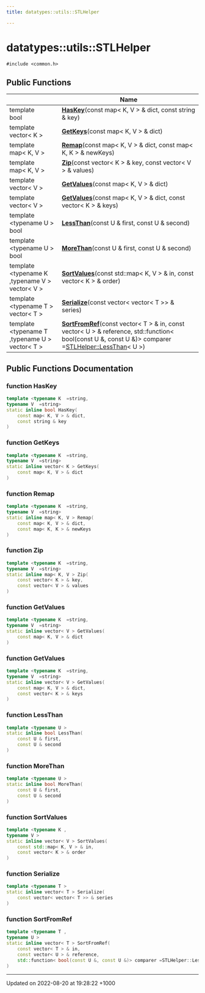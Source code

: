 ```yaml
---
title: datatypes::utils::STLHelper

---
```


# datatypes::utils::STLHelper






`#include <common.h>`

## Public Functions

|                | Name           |
| -------------- | -------------- |
| template <typename K  =string,typename V  =string\> <br>bool | **[HasKey](/uchronia-ts-doc/cpp/Classes/classdatatypes_1_1utils_1_1STLHelper/#function-haskey)**(const map< K, V > & dict, const string & key) |
| template <typename K  =string,typename V  =string\> <br>vector< K > | **[GetKeys](/uchronia-ts-doc/cpp/Classes/classdatatypes_1_1utils_1_1STLHelper/#function-getkeys)**(const map< K, V > & dict) |
| template <typename K  =string,typename V  =string\> <br>map< K, V > | **[Remap](/uchronia-ts-doc/cpp/Classes/classdatatypes_1_1utils_1_1STLHelper/#function-remap)**(const map< K, V > & dict, const map< K, K > & newKeys) |
| template <typename K  =string,typename V  =string\> <br>map< K, V > | **[Zip](/uchronia-ts-doc/cpp/Classes/classdatatypes_1_1utils_1_1STLHelper/#function-zip)**(const vector< K > & key, const vector< V > & values) |
| template <typename K  =string,typename V  =string\> <br>vector< V > | **[GetValues](/uchronia-ts-doc/cpp/Classes/classdatatypes_1_1utils_1_1STLHelper/#function-getvalues)**(const map< K, V > & dict) |
| template <typename K  =string,typename V  =string\> <br>vector< V > | **[GetValues](/uchronia-ts-doc/cpp/Classes/classdatatypes_1_1utils_1_1STLHelper/#function-getvalues)**(const map< K, V > & dict, const vector< K > & keys) |
| template <typename U \> <br>bool | **[LessThan](/uchronia-ts-doc/cpp/Classes/classdatatypes_1_1utils_1_1STLHelper/#function-lessthan)**(const U & first, const U & second) |
| template <typename U \> <br>bool | **[MoreThan](/uchronia-ts-doc/cpp/Classes/classdatatypes_1_1utils_1_1STLHelper/#function-morethan)**(const U & first, const U & second) |
| template <typename K ,typename V \> <br>vector< V > | **[SortValues](/uchronia-ts-doc/cpp/Classes/classdatatypes_1_1utils_1_1STLHelper/#function-sortvalues)**(const std::map< K, V > & in, const vector< K > & order) |
| template <typename T \> <br>vector< T > | **[Serialize](/uchronia-ts-doc/cpp/Classes/classdatatypes_1_1utils_1_1STLHelper/#function-serialize)**(const vector< vector< T >> & series) |
| template <typename T ,typename U \> <br>vector< T > | **[SortFromRef](/uchronia-ts-doc/cpp/Classes/classdatatypes_1_1utils_1_1STLHelper/#function-sortfromref)**(const vector< T > & in, const vector< U > & reference, std::function< bool(const U &, const U &)> comparer =[STLHelper::LessThan](/uchronia-ts-doc/cpp/Classes/classdatatypes_1_1utils_1_1STLHelper/#function-lessthan)< U >) |

## Public Functions Documentation

### function HasKey

```cpp
template <typename K  =string,
typename V  =string>
static inline bool HasKey(
    const map< K, V > & dict,
    const string & key
)
```


### function GetKeys

```cpp
template <typename K  =string,
typename V  =string>
static inline vector< K > GetKeys(
    const map< K, V > & dict
)
```


### function Remap

```cpp
template <typename K  =string,
typename V  =string>
static inline map< K, V > Remap(
    const map< K, V > & dict,
    const map< K, K > & newKeys
)
```


### function Zip

```cpp
template <typename K  =string,
typename V  =string>
static inline map< K, V > Zip(
    const vector< K > & key,
    const vector< V > & values
)
```


### function GetValues

```cpp
template <typename K  =string,
typename V  =string>
static inline vector< V > GetValues(
    const map< K, V > & dict
)
```


### function GetValues

```cpp
template <typename K  =string,
typename V  =string>
static inline vector< V > GetValues(
    const map< K, V > & dict,
    const vector< K > & keys
)
```


### function LessThan

```cpp
template <typename U >
static inline bool LessThan(
    const U & first,
    const U & second
)
```


### function MoreThan

```cpp
template <typename U >
static inline bool MoreThan(
    const U & first,
    const U & second
)
```


### function SortValues

```cpp
template <typename K ,
typename V >
static inline vector< V > SortValues(
    const std::map< K, V > & in,
    const vector< K > & order
)
```


### function Serialize

```cpp
template <typename T >
static inline vector< T > Serialize(
    const vector< vector< T >> & series
)
```


### function SortFromRef

```cpp
template <typename T ,
typename U >
static inline vector< T > SortFromRef(
    const vector< T > & in,
    const vector< U > & reference,
    std::function< bool(const U &, const U &)> comparer =STLHelper::LessThan< U >
)
```


-------------------------------

Updated on 2022-08-20 at 19:28:22 +1000